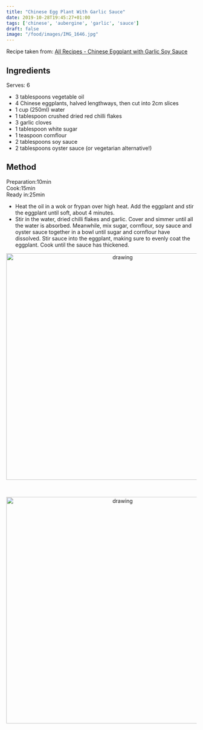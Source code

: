 ```yaml
---
title: "Chinese Egg Plant With Garlic Sauce"
date: 2019-10-28T19:45:27+01:00
tags: ['chinese', 'aubergine', 'garlic', 'sauce']
draft: false
image: "/food/images/IMG_1646.jpg"
---
```


Recipe taken from: 
<a href=http://allrecipes.com.au/recipe/10769/chinese-eggplant-with-garlic-soy-sauce.aspx target="_blank">All Recipes - Chinese Eggplant with Garlic Soy Sauce</a>

## Ingredients

Serves: 6 

* 3 tablespoons vegetable oil
* 4 Chinese eggplants, halved lengthways, then cut into 2cm slices
* 1 cup (250ml) water
* 1 tablespoon crushed dried red chilli flakes
* 3 garlic cloves
* 1 tablespoon white sugar
* 1 teaspoon cornflour
* 2 tablespoons soy sauce
* 2 tablespoons oyster sauce (or vegetarian alternative!)

## Method 

Preparation:10min <br> 
Cook:15min   <br> 
Ready in:25min<br> 


* Heat the oil in a wok or frypan over high heat. Add the eggplant and stir the eggplant until soft, about 4 minutes.
* Stir in the water, dried chilli flakes and garlic. Cover and simmer until all the water is absorbed. Meanwhile, mix sugar, cornflour, soy sauce and oyster sauce together in a bowl until sugar and cornflour have dissolved. Stir sauce into the eggplant, making sure to evenly coat the eggplant. Cook until the sauce has thickened.

<p align="center"> 
<img src="/food/images/IMG_1646.jpg" alt="drawing" width="600"/>
</p>
<br>

<p align="center"> 
<img src="/food/images/IMG_1649.jpg" alt="drawing" width="600"/>
</p>
<br>